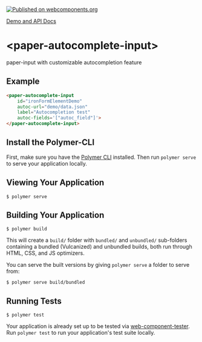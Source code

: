 [![Published on webcomponents.org](https://img.shields.io/badge/webcomponents.org-published-blue.svg)](https://www.webcomponents.org/element/NeilujD/paper-autocomplete-input)

[Demo and API Docs](https://neilujd.github.io/paper-autocomplete-input)

# \<paper-autocomplete-input\>

paper-input with customizable autocompletion feature

## Example

<!---
```
<custom-element-demo>
  <template>
    <script src="../webcomponentsjs/webcomponents-lite.js"></script>
    <link rel="import" href="paper-autocomplete-input.html">
    <next-code-block></next-code-block>
  </template>
</custom-element-demo>
```
-->
```html
<paper-autocomplete-input
    id="ironFormElementDemo"
    autoc-url="demo/data.json"
    label="Autocompletion test"
    autoc-fields='["autoc_field"]'>
</paper-autocomplete-input>
```

## Install the Polymer-CLI

First, make sure you have the [Polymer CLI](https://www.npmjs.com/package/polymer-cli) installed. Then run `polymer serve` to serve your application locally.

## Viewing Your Application

```
$ polymer serve
```

## Building Your Application

```
$ polymer build
```

This will create a `build/` folder with `bundled/` and `unbundled/` sub-folders
containing a bundled (Vulcanized) and unbundled builds, both run through HTML,
CSS, and JS optimizers.

You can serve the built versions by giving `polymer serve` a folder to serve
from:

```
$ polymer serve build/bundled
```

## Running Tests

```
$ polymer test
```

Your application is already set up to be tested via [web-component-tester](https://github.com/Polymer/web-component-tester). Run `polymer test` to run your application's test suite locally.

